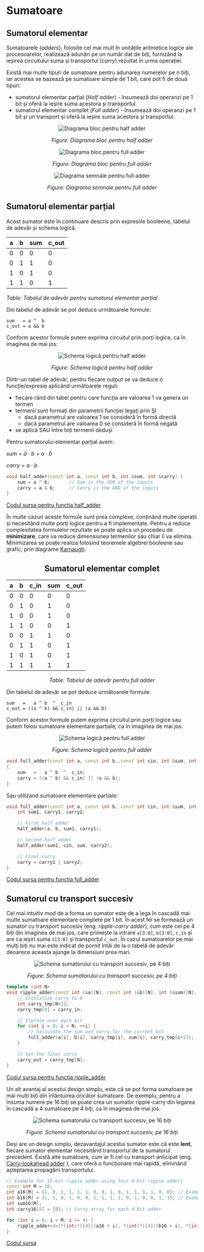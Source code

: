 # Sumatoare

## Sumatorul elementar

Sumatoarele (_adders_), folosite cel mai mult în unitățile aritmetice logice ale procesoarelor, realizează adunări pe un număr dat de biți, furnizând la ieșirea circuitului suma și transportul (_carry_) rezultat în urma operației.

Există mai multe tipuri de sumatoare pentru adunarea numerelor pe _n_ biți, iar acestea se bazează pe sumatoare simple de 1 bit, care pot fi de două tipuri:
  - sumatorul elementar parțial (_Half adder_) - însumează doi operanzi pe 1 bit și oferă la ieșire suma acestora și transportul.
  - sumatorul elementar complet (_Full adder_) - însumează doi operanzi pe 1 bit și un transport și oferă la ieșire suma acestora și transportul. 

<div align="center">

![Diagrama bloc pentru half adder](../media/half-adder.png)

_Figure: Diagrama bloc pentru half adder_

</div>

<div align="center">

![Diagrama bloc pentru full adder](../media/full-adder.png)

_Figure: Diagrama bloc pentru full adder_

</div>

<div align="center">

![Diagrama semnale pentru full adder](../media/diagrama_semnale_full_adder.jpg)

_Figure: Diagrama semnale pentru full adder_

</div>

## Sumatorul elementar parțial

Acest sumator este în continuare descris prin expresiile booleene, tabelul de adevăr și schema logică.


| a | b | sum | c_out |
|---|---|-----|-------|
| 0 | 0 | 0   | 0     |
| 0 | 1 | 1   | 0     |
| 1 | 0 | 1   | 0     |
| 1 | 1 | 0   | 1     |
_Table: Tabelul de adevăr pentru sumatorul elementar parțial_

</div>

Din tabelul de adevăr se pot deduce următoarele formule:

```
sum   = a ^  b
c_out = a && b
```

Conform acestor formule putem exprima circuitul prin porți logice, ca în imaginea de mai jos:

<div align="center">

![ Schema logică pentru half adder](../media/half-adder-gates.png)

_Figure: Schema logică pentru half adder_

</div>


Dintr-un tabel de adevăr, pentru fiecare output se va deduce o funcție/expresie aplicând următoarele reguli:
  - fiecare rând din tabel pentru care funcția are valoarea 1 va genera un termen
  - termenii sunt formați din parametrii funcției legați prin ȘI
    - dacă parametrul are valoarea 1 se consideră în formă directă
    - dacă parametrul are valoarea 0 se consideră în formă negată 
  - se aplică SAU între toți termenii deduși

Pentru sumatorului elementar parțial avem:

$sum\ =\ \bar a\ \cdotp\ b\ +\ a\ \cdotp\ \bar b$

$carry\ =\ a\ \cdotp \ b$

```C++
void half_adder(const int a, const int b, int &sum, int &carry) {
    sum = a ^ b;       // Sum is the XOR of the inputs
    carry = a & b;     // Carry is the AND of the inputs
}
```
[Codul sursa pentru functia half_adder](https://github.com/cs-pub-ro/computer-architecture/blob/main/chapters/combinational-circuits/adders/demos/ripple/half_adder.hpp)

În multe cazuri aceste formule sunt prea complexe, conținând multe operații și necesitând multe porți logice pentru a fi implementate. Pentru a reduce complexitatea formulelor rezultate se poate aplica un procedeu de **minimizare**, care va reduce dimensiunea termenilor sau chiar îi va elimina. Minimizarea se poate realiza folosind teoremele algebrei booleene sau grafic, prin diagrame [Karnaugh](http://www.ee.surrey.ac.uk/Projects/Labview/minimisation/karnaugh.html).

<div align="center">

## Sumatorul elementar complet

|  a  |  b  |  c_in  |  sum  |  c_out  |
|----|----|--------|------|--------|
|  0  |  0  |  0     |  0    |  0      | 
|  0  |  1  |  0     |  1    |  0      | 
|  1  |  0  |  0     |  1    |  0      |  
|  1  |  1  |  0     |  0    |  1      |
|  0  |  0  |  1     |  1    |  0      |  
|  0  |  1  |  1     |  0    |  1      |
|  1  |  0  |  1     |  0    |  1      |
|  1  |  1  |  1     |  1    |  1      |
_Table: Tabelul de adevăr pentru full adder_

</div>

Din tabelul de adevăr se pot deduce următoarele formule:

```
sum   =   a ^ b  ^  c_in
c_out = ((a ^ b) && c_in) || (a && b)
```

Conform acestor formule putem exprima circuitul prin porți logice sau putem folosi sumatoare elementare parțiale, ca în imaginea de mai jos:

<div align="center">

![ Schema logică pentru full adder](../media/full-adder-gates.png)

_Figure: Schema logică pentru full adder_

</div>

```C++
void full_adder(const int a, const int b, const int cin, int &sum, int &carry)
{
    sum   =   a ^ b  ^  c_in;
    carry = ((a ^ b) && c_in) || (a && b);
}
```

Sau utilizand sumatoare elementare partiale:
```C++
void full_adder(const int a, const int b, const int cin, int &sum, int &carry) {
    int sum1, carry1, carry2;

    // First half adder
    half_adder(a, b, sum1, carry1);

    // Second half adder
    half_adder(sum1, cin, sum, carry2);

    // Final carry
    carry = carry1 | carry2;
}
```
[Codul sursa pentru functia full_adder](https://github.com/cs-pub-ro/computer-architecture/blob/main/chapters/combinational-circuits/adders/demos/ripple/full_adder.hpp)


## Sumatorul cu transport succesiv

Cel mai intuitiv mod de a forma un sumator este de a lega în cascadă mai multe sumatoare elementare complete pe 1 bit. În acest fel se formează un sumator cu transport succesiv (eng. _ripple-carry adder_), cum este cel pe 4 biți din imaginea de mai jos, care primește la intrare ```a[3:0]```, ```b[3:0]```, ```c_in``` și are ca ieșiri suma ```s[3:0]``` și transportul ```c_out```. În cazul sumatoarelor pe mai mulți biți nu mai este indicat de pornit întâi de la o tabelă de adevăr deoarece aceasta ajunge la dimensiuni prea mari.

<div align="center">

![ Schema sumatorului cu transport succesiv, pe 4 biți](../media/ripple-carry.png)

_Figure: Schema sumatorului cu transport succesiv, pe 4 biți_

</div>

```C++
template <int N>
void ripple_adder(const int (&a)[N], const int (&b)[N], int (&sum)[N], const int carry_in, int &carry_out) {
    // Initialize carry to 0
    int carry_tmp[N+1];
    carry_tmp[0] = carry_in;

    // Iterate over each bit
    for (int i = 0; i < N; ++i) {
        // Calculate the sum and carry for the current bit
        full_adder(a[i], b[i], carry_tmp[i], sum[i], carry_tmp[i+1]);
    }

    // Set the final carry
    carry_out = carry_tmp[N];
}
```
[Codul sursa pentru functia ripple_adder](https://github.com/cs-pub-ro/computer-architecture/blob/main/chapters/combinational-circuits/adders/demos/ripple/ripple_adder.hpp)

Un alt avantaj al acestui design simplu, este că se pot forma sumatoare pe mai mulți biți din înlănțuirea oricâtor sumatoare. De exemplu, pentru a însuma numere pe 16 biți se poate crea un sumator ripple-carry din legarea în cascadă a 4 sumatoare pe 4 biți, ca în imaginea de mai jos.

<div align="center">

![ Schema sumatorului cu transport succesiv, pe 16 biți](../media/ripple-carry16.png)

_Figure: Schema sumatorului cu transport succesiv, pe 16 biți_

</div>
 
Deși are un design simplu, dezavantajul acestui sumator este că este **lent**, fiecare sumator elementar necesitând transportul de la sumatorul precedent. Există alte sumatoare, cum ar fi cel cu transport anticipat (eng. [Carry-lookahead adder](http://www.eng.ucy.ac.cy/theocharides/Courses/ECE210/Carrylookahead_supp4.pdf)
), care oferă o funcționare mai rapidă, eliminând așteptarea propagării transportului.

```C++
// Example for 16-bit ripple adder using four 4-bit ripple adders
const int M = 16;
int a16[M] = {1, 0, 1, 1, 1, 1, 0, 0, 1, 0, 1, 1, 1, 1, 0, 0}; // Example 16-bit binary number
int b16[M] = {1, 1, 0, 1, 0, 0, 1, 1, 1, 1, 0, 1, 0, 0, 1, 1}; // Example 16-bit binary number
int sum16[M];
int carry16[5] = {0}; // Carry array for each 4-bit adder

for (int i = 0; i < M; i += 4) {
    ripple_adder<4>(*(int(*)[4])(a16 + i), *(int(*)[4])(b16 + i), *(int(*)[4])(sum16 + i), carry16[i / 4], carry16[i / 4 + 1]);
}
```
[Codul sursa](https://github.com/cs-pub-ro/computer-architecture/blob/main/chapters/combinational-circuits/adders/demos/ripple/ripple.cpp)
